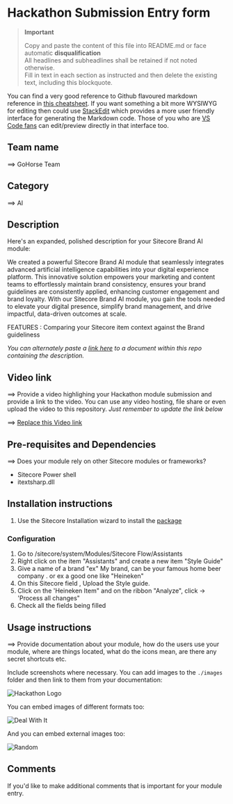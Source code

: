 # Hackathon Submission Entry form

> __Important__  
> 
> Copy and paste the content of this file into README.md or face automatic __disqualification__  
> All headlines and subheadlines shall be retained if not noted otherwise.  
> Fill in text in each section as instructed and then delete the existing text, including this blockquote.

You can find a very good reference to Github flavoured markdown reference in [this cheatsheet](https://github.com/adam-p/markdown-here/wiki/Markdown-Cheatsheet). If you want something a bit more WYSIWYG for editing then could use [StackEdit](https://stackedit.io/app) which provides a more user friendly interface for generating the Markdown code. Those of you who are [VS Code fans](https://code.visualstudio.com/docs/languages/markdown#_markdown-preview) can edit/preview directly in that interface too.

## Team name
⟹ GoHorse Team

## Category
⟹ AI

## Description
Here's an expanded, polished description for your Sitecore Brand AI module:

We created a powerful Sitecore Brand AI module that seamlessly integrates advanced artificial intelligence capabilities into your digital experience platform. This innovative solution empowers your marketing and content teams to effortlessly maintain brand consistency, ensures your brand guidelines are consistently applied, enhancing customer engagement and brand loyalty. With our Sitecore Brand AI module, you gain the tools needed to elevate your digital presence, simplify brand management, and drive impactful, data-driven outcomes at scale.

FEATURES : Comparing your Sitecore item context against the Brand guideliness


_You can alternately paste a [link here](#docs) to a document within this repo containing the description._

## Video link
⟹ Provide a video highlighing your Hackathon module submission and provide a link to the video. You can use any video hosting, file share or even upload the video to this repository. _Just remember to update the link below_

⟹ [Replace this Video link](#video-link)

## Pre-requisites and Dependencies

⟹ Does your module rely on other Sitecore modules or frameworks?

- Sitecore Power shell
- itextsharp.dll

## Installation instructions


1. Use the Sitecore Installation wizard to install the [package](#link-to-package)


### Configuration
1. Go to /sitecore/system/Modules/Sitecore Flow/Assistants
2. Right click on the item "Assistants" and create a new item "Style Guide"
3. Give a name of a brand "ex" My brand, can be your famous home beer company . or ex a good one like "Heineken"
4. On this Sitecore field , Upload the Style guide.
5. Click on the 'Heineken Item" and on the ribbon "Analyze", click -> 'Process all changes"
6. Check all the fields being filled

## Usage instructions
⟹ Provide documentation about your module, how do the users use your module, where are things located, what do the icons mean, are there any secret shortcuts etc.

Include screenshots where necessary. You can add images to the `./images` folder and then link to them from your documentation:

![Hackathon Logo](docs/images/hackathon.png?raw=true "Hackathon Logo")

You can embed images of different formats too:

![Deal With It](docs/images/deal-with-it.gif?raw=true "Deal With It")

And you can embed external images too:

![Random](https://thiscatdoesnotexist.com/)

## Comments
If you'd like to make additional comments that is important for your module entry.
